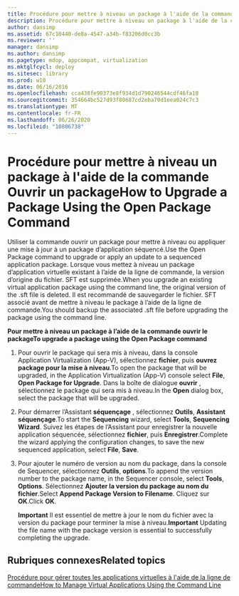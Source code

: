 ```yaml
---
title: Procédure pour mettre à niveau un package à l'aide de la commande Ouvrir un package
description: Procédure pour mettre à niveau un package à l'aide de la commande Ouvrir un package
author: dansimp
ms.assetid: 67c10440-de8a-4547-a34b-f83206d0cc3b
ms.reviewer: ''
manager: dansimp
ms.author: dansimp
ms.pagetype: mdop, appcompat, virtualization
ms.mktglfcycl: deploy
ms.sitesec: library
ms.prod: w10
ms.date: 06/16/2016
ms.openlocfilehash: cca438fe90373e8f934d1d790246544cdf46fa18
ms.sourcegitcommit: 354664bc527d93f80687cd2eba70d1eea024c7c3
ms.translationtype: MT
ms.contentlocale: fr-FR
ms.lasthandoff: 06/26/2020
ms.locfileid: "10806738"
---
```

# <span data-ttu-id="5b5d0-103">Procédure pour mettre à niveau un package à l'aide de la commande Ouvrir un package</span><span class="sxs-lookup"><span data-stu-id="5b5d0-103">How to Upgrade a Package Using the Open Package Command</span></span>


<span data-ttu-id="5b5d0-104">Utiliser la commande ouvrir un package pour mettre à niveau ou appliquer une mise à jour à un package d’application séquencé.</span><span class="sxs-lookup"><span data-stu-id="5b5d0-104">Use the Open Package command to upgrade or apply an update to a sequenced application package.</span></span> <span data-ttu-id="5b5d0-105">Lorsque vous mettez à niveau un package d’application virtuelle existant à l’aide de la ligne de commande, la version d’origine du fichier. SFT est supprimée.</span><span class="sxs-lookup"><span data-stu-id="5b5d0-105">When you upgrade an existing virtual application package using the command line, the original version of the .sft file is deleted.</span></span> <span data-ttu-id="5b5d0-106">Il est recommandé de sauvegarder le fichier. SFT associé avant de mettre à niveau le package à l’aide de la ligne de commande.</span><span class="sxs-lookup"><span data-stu-id="5b5d0-106">You should backup the associated .sft file before upgrading the package using the command line.</span></span>

**<span data-ttu-id="5b5d0-107">Pour mettre à niveau un package à l’aide de la commande ouvrir le package</span><span class="sxs-lookup"><span data-stu-id="5b5d0-107">To upgrade a package using the Open Package command</span></span>**

1.  <span data-ttu-id="5b5d0-108">Pour ouvrir le package qui sera mis à niveau, dans la console Application Virtualization (App-V), sélectionnez **fichier**, puis **ouvrez package pour la mise à niveau**.</span><span class="sxs-lookup"><span data-stu-id="5b5d0-108">To open the package that will be upgraded, in the Application Virtualization (App-V) console select **File**, **Open Package for Upgrade**.</span></span> <span data-ttu-id="5b5d0-109">Dans la boîte de dialogue **ouvrir** , sélectionnez le package qui sera mis à niveau.</span><span class="sxs-lookup"><span data-stu-id="5b5d0-109">In the **Open** dialog box, select the package that will be upgraded.</span></span>

2.  <span data-ttu-id="5b5d0-110">Pour démarrer l’Assistant **séquençage** , sélectionnez **Outils**, **Assistant séquençage**.</span><span class="sxs-lookup"><span data-stu-id="5b5d0-110">To start the **Sequencing** wizard, select **Tools**, **Sequencing Wizard**.</span></span> <span data-ttu-id="5b5d0-111">Suivez les étapes de l’Assistant pour enregistrer la nouvelle application séquencée, sélectionnez **fichier**, puis **Enregistrer**.</span><span class="sxs-lookup"><span data-stu-id="5b5d0-111">Complete the wizard applying the configuration changes, to save the new sequenced application, select **File**, **Save**.</span></span>

3.  <span data-ttu-id="5b5d0-112">Pour ajouter le numéro de version au nom du package, dans la console de Sequencer, sélectionnez **Outils**, **options**.</span><span class="sxs-lookup"><span data-stu-id="5b5d0-112">To append the version number to the package name, in the Sequencer console, select **Tools**, **Options**.</span></span> <span data-ttu-id="5b5d0-113">Sélectionnez **Ajouter la version du package au nom du fichier**.</span><span class="sxs-lookup"><span data-stu-id="5b5d0-113">Select **Append Package Version to Filename**.</span></span> <span data-ttu-id="5b5d0-114">Cliquez sur **OK**.</span><span class="sxs-lookup"><span data-stu-id="5b5d0-114">Click **OK**.</span></span>

    <span data-ttu-id="5b5d0-115">**Important**  Il est essentiel de mettre à jour le nom du fichier avec la version du package pour terminer la mise à niveau.</span><span class="sxs-lookup"><span data-stu-id="5b5d0-115">**Important** Updating the file name with the package version is essential to successfully completing the upgrade.</span></span>

     

## <span data-ttu-id="5b5d0-116">Rubriques connexes</span><span class="sxs-lookup"><span data-stu-id="5b5d0-116">Related topics</span></span>


[<span data-ttu-id="5b5d0-117">Procédure pour gérer toutes les applications virtuelles à l'aide de la ligne de commande</span><span class="sxs-lookup"><span data-stu-id="5b5d0-117">How to Manage Virtual Applications Using the Command Line</span></span>](how-to-manage-virtual-applications-using-the-command-line.md)

 

 






